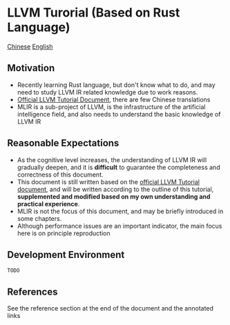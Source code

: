 # LLVM Turorial (Based on Rust Language)

[Chinese](README.md) [English](README.en.md)

## Motivation

* Recently learning Rust language, but don't know what to do, and may need to study LLVM IR related knowledge due to work reasons.
* [Official LLVM Tutorial Document](https://llvm.org/docs/tutorial/index.html), there are few Chinese translations
* MLIR is a sub-project of LLVM, is the infrastructure of the artificial intelligence field, and also needs to understand the basic knowledge of LLVM IR

## Reasonable Expectations

* As the cognitive level increases, the understanding of LLVM IR will gradually deepen, and it is **difficult** to guarantee the completeness and correctness of this document.
* This document is still written based on the [official LLVM Tutorial document](https://llvm.org/docs/tutorial/index.html), and will be written according to the outline of this tutorial, **supplemented and modified based on my own understanding and practical experience**.
* MLIR is not the focus of this document, and may be briefly introduced in some chapters.
* Although performance issues are an important indicator, the main focus here is on principle reproduction

## Development Environment

`TODO`

## References

See the reference section at the end of the document and the annotated links